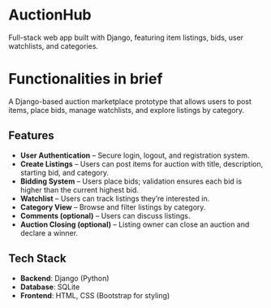 # AuctionHub
Full-stack web app built with Django, featuring item listings, bids, user watchlists, and categories.

# Functionalities in brief  

A Django-based auction marketplace prototype that allows users to post items, place bids, manage watchlists, and explore listings by category. 


## Features  

- **User Authentication** – Secure login, logout, and registration system.  
- **Create Listings** – Users can post items for auction with title, description, starting bid, and category.  
- **Bidding System** – Users place bids; validation ensures each bid is higher than the current highest bid.  
- **Watchlist** – Users can track listings they’re interested in.  
- **Category View** – Browse and filter listings by category.  
- **Comments (optional)** – Users can discuss listings.  
- **Auction Closing (optional)** – Listing owner can close an auction and declare a winner.  



## Tech Stack  

- **Backend**: Django (Python)  
- **Database**: SQLite  
- **Frontend**: HTML, CSS (Bootstrap for styling)  

